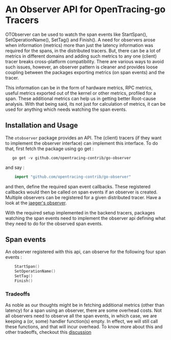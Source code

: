 # An Observer API for OpenTracing-go Tracers

OTObserver can be used to watch the span events like StartSpan(),
SetOperationName(), SetTag() and Finish(). A need for observers
arose when information (metrics) more than just the latency information was
required for the spans, in the distributed tracers. But, there can be a lot
of metrics in different domains and adding such metrics to any one (client)
tracer breaks cross-platform compatibility. There are various ways to
avoid such issues, however, an observer pattern is cleaner and provides loose
coupling between the packages exporting metrics (on span events) and the
tracer.

This information can be in the form of hardware metrics, RPC metrics,
useful metrics exported out of the kernel or other metrics, profiled for a
span. These additional metrics can help us in getting better Root-cause
analysis. With that being said, its not just for calculation of metrics,
it can be used for anything which needs watching the span events.

## Installation and Usage

The `otobserver` package provides an API. The (client) tracers (if they want
to implement the observer interface) can implement this interface. To do
that, first fetch the package using go get :

```
   go get -v github.com/opentracing-contrib/go-observer
```

and say :

```go
    import "github.com/opentracing-contrib/go-observer"
```

and then, define the required span event callbacks. These registered
callbacks would then be called on span events if an observer is created.
Multiple observers can be registered for a given distributed tracer. Have a
look at the [jaeger's observer](https://github.com/uber/jaeger-client-go/blob/master/observer.go).

With the required setup implemented in the backend tracers, packages
watching the span events need to implement the observer api defining what
they need to do for the observed span events.

## Span events

An observer registered with this api, can observe for the following four
span events :

```go
    StartSpan()
    SetOperationName()
    SetTag()
    Finish()
```

### Tradeoffs

As noble as our thoughts might be in fetching additional metrics (other than
latency) for a span using an observer, there are some overhead costs. Not all
observers need to observe all the span events, in which case, we are keeping
a (or, some) handler function(s) empty. In effect, we will still call
these functions, and that will incur overhead. To know more about this and
other tradeoffs, checkout this [discussion](https://github.com/opentracing/opentracing-go/pull/135#discussion_r105497329)

